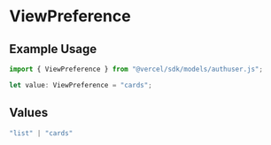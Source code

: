# ViewPreference

## Example Usage

```typescript
import { ViewPreference } from "@vercel/sdk/models/authuser.js";

let value: ViewPreference = "cards";
```

## Values

```typescript
"list" | "cards"
```